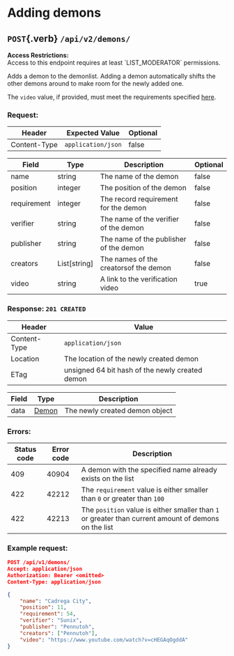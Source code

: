 <div class='panel fade js-scroll-anim' data-anim='fade'>

# Adding demons

## `POST`{.verb} `/api/v2/demons/`

<div class='info-yellow'>
<b>Access Restrictions:</b><br>
Access to this endpoint requires at least `LIST_MODERATOR` permissions.
</div>

Adds a demon to the demonlist. Adding a demon automatically shifts the other demons around to make
room for the newly added one.

The `video` value, if provided, must meet the requirements specified [here](/documentation/#video).

### Request:

| Header       | Expected Value     | Optional |
| ------------ | ------------------ | -------- |
| Content-Type | `application/json` | false    |

| Field       | Type         | Description                            | Optional |
| ----------- | ------------ | -------------------------------------- | -------- |
| name        | string       | The name of the demon                  | false    |
| position    | integer      | The position of the demon              | false    |
| requirement | integer      | The record requirement for the demon   | false    |
| verifier    | string       | The name of the verifier of the demon  | false    |
| publisher   | string       | The name of the publisher of the demon | false    |
| creators    | List[string] | The names of the creatorsof the demon  | false    |
| video       | string       | A link to the verification video       | true     |

### Response: `201 CREATED`

| Header       | Value                                           |
| ------------ | ----------------------------------------------- |
| Content-Type | `application/json`                              |
| Location     | The location of the newly created demon         |
| ETag         | unsigned 64 bit hash of the newly created demon |

| Field | Type                                   | Description                    |
| ----- | -------------------------------------- | ------------------------------ |
| data  | [Demon](/documentation/objects/#demon) | The newly created demon object |

### Errors:

| Status code | Error code | Description                                                                                          |
| ----------- | ---------- | ---------------------------------------------------------------------------------------------------- |
| 409         | 40904      | A demon with the specified name already exists on the list                                           |
| 422         | 42212      | The `requirement` value is either smaller than `0` or greater than `100`                             |
| 422         | 42213      | The `position` value is either smaller than `1` or greater than current amount of demons on the list |

### Example request:

```json
POST /api/v1/demons/
Accept: application/json
Authorization: Bearer <omitted>
Content-Type: application/json

{
    "name": "Cadrega City",
    "position": 11,
    "requirement": 54,
    "verifier": "Sunix",
    "publisher": "Pennutoh",
    "creators": ["Pennutoh"],
    "video": "https://www.youtube.com/watch?v=cHEGAqOgddA"
}
```

</div>
